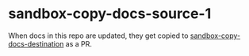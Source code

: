 # sandbox-copy-docs-source-1

When docs in this repo are updated, they get copied to [sandbox-copy-docs-destination](https://github.com/josh-wong/sandbox-copy-docs-destination) as a PR.
